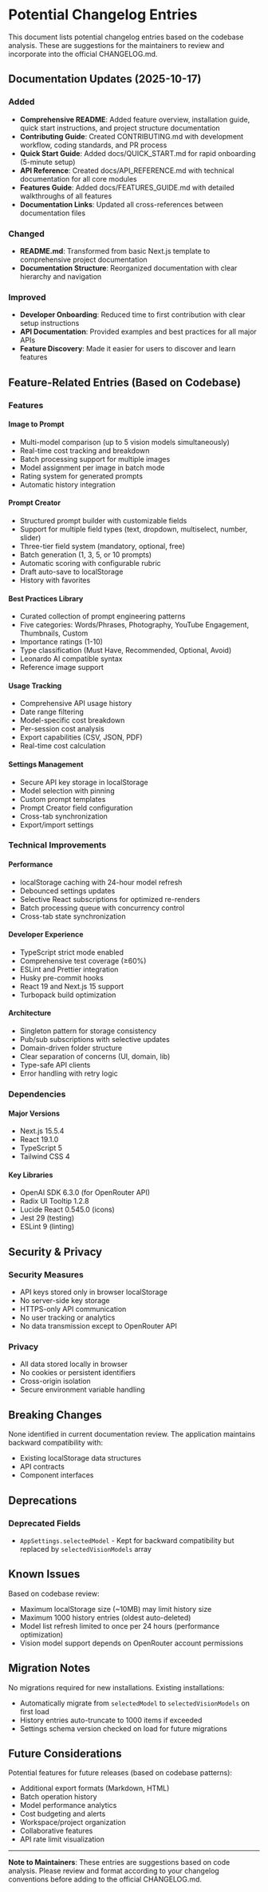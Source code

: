 # Potential Changelog Entries

This document lists potential changelog entries based on the codebase analysis. These are suggestions for the maintainers to review and incorporate into the official CHANGELOG.md.

## Documentation Updates (2025-10-17)

### Added
- **Comprehensive README**: Added feature overview, installation guide, quick start instructions, and project structure documentation
- **Contributing Guide**: Created CONTRIBUTING.md with development workflow, coding standards, and PR process
- **Quick Start Guide**: Added docs/QUICK_START.md for rapid onboarding (5-minute setup)
- **API Reference**: Created docs/API_REFERENCE.md with technical documentation for all core modules
- **Features Guide**: Added docs/FEATURES_GUIDE.md with detailed walkthroughs of all features
- **Documentation Links**: Updated all cross-references between documentation files

### Changed
- **README.md**: Transformed from basic Next.js template to comprehensive project documentation
- **Documentation Structure**: Reorganized documentation with clear hierarchy and navigation

### Improved
- **Developer Onboarding**: Reduced time to first contribution with clear setup instructions
- **API Documentation**: Provided examples and best practices for all major APIs
- **Feature Discovery**: Made it easier for users to discover and learn features

## Feature-Related Entries (Based on Codebase)

### Features

#### Image to Prompt
- Multi-model comparison (up to 5 vision models simultaneously)
- Real-time cost tracking and breakdown
- Batch processing support for multiple images
- Model assignment per image in batch mode
- Rating system for generated prompts
- Automatic history integration

#### Prompt Creator
- Structured prompt builder with customizable fields
- Support for multiple field types (text, dropdown, multiselect, number, slider)
- Three-tier field system (mandatory, optional, free)
- Batch generation (1, 3, 5, or 10 prompts)
- Automatic scoring with configurable rubric
- Draft auto-save to localStorage
- History with favorites

#### Best Practices Library
- Curated collection of prompt engineering patterns
- Five categories: Words/Phrases, Photography, YouTube Engagement, Thumbnails, Custom
- Importance ratings (1-10)
- Type classification (Must Have, Recommended, Optional, Avoid)
- Leonardo AI compatible syntax
- Reference image support

#### Usage Tracking
- Comprehensive API usage history
- Date range filtering
- Model-specific cost breakdown
- Per-session cost analysis
- Export capabilities (CSV, JSON, PDF)
- Real-time cost calculation

#### Settings Management
- Secure API key storage in localStorage
- Model selection with pinning
- Custom prompt templates
- Prompt Creator field configuration
- Cross-tab synchronization
- Export/import settings

### Technical Improvements

#### Performance
- localStorage caching with 24-hour model refresh
- Debounced settings updates
- Selective React subscriptions for optimized re-renders
- Batch processing queue with concurrency control
- Cross-tab state synchronization

#### Developer Experience
- TypeScript strict mode enabled
- Comprehensive test coverage (≥60%)
- ESLint and Prettier integration
- Husky pre-commit hooks
- React 19 and Next.js 15 support
- Turbopack build optimization

#### Architecture
- Singleton pattern for storage consistency
- Pub/sub subscriptions with selective updates
- Domain-driven folder structure
- Clear separation of concerns (UI, domain, lib)
- Type-safe API clients
- Error handling with retry logic

### Dependencies

#### Major Versions
- Next.js 15.5.4
- React 19.1.0
- TypeScript 5
- Tailwind CSS 4

#### Key Libraries
- OpenAI SDK 6.3.0 (for OpenRouter API)
- Radix UI Tooltip 1.2.8
- Lucide React 0.545.0 (icons)
- Jest 29 (testing)
- ESLint 9 (linting)

## Security & Privacy

### Security Measures
- API keys stored only in browser localStorage
- No server-side key storage
- HTTPS-only API communication
- No user tracking or analytics
- No data transmission except to OpenRouter API

### Privacy
- All data stored locally in browser
- No cookies or persistent identifiers
- Cross-origin isolation
- Secure environment variable handling

## Breaking Changes

None identified in current documentation review. The application maintains backward compatibility with:
- Existing localStorage data structures
- API contracts
- Component interfaces

## Deprecations

### Deprecated Fields
- `AppSettings.selectedModel` - Kept for backward compatibility but replaced by `selectedVisionModels` array

## Known Issues

Based on codebase review:
- Maximum localStorage size (~10MB) may limit history size
- Maximum 1000 history entries (oldest auto-deleted)
- Model list refresh limited to once per 24 hours (performance optimization)
- Vision model support depends on OpenRouter account permissions

## Migration Notes

No migrations required for new installations. Existing installations:
- Automatically migrate from `selectedModel` to `selectedVisionModels` on first load
- History entries auto-truncate to 1000 items if exceeded
- Settings schema version checked on load for future migrations

## Future Considerations

Potential features for future releases (based on codebase patterns):
- Additional export formats (Markdown, HTML)
- Batch operation history
- Model performance analytics
- Cost budgeting and alerts
- Workspace/project organization
- Collaborative features
- API rate limit visualization

---

**Note to Maintainers**: These entries are suggestions based on code analysis. Please review and format according to your changelog conventions before adding to the official CHANGELOG.md.

